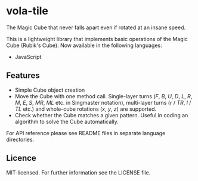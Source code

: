 # vola-tile
The Magic Cube that never falls apart even if rotated at an insane speed.

This is a lightweight library that implements basic operations of the Magic Cube (Rubik's Cube). Now available in the following languages:
* JavaScript

Features
--------

* Simple Cube object creation
* Move the Cube with one method call. Single-layer turns (*F*, *B*, *U*, *D*, *L*, *R*, *M*, *E*, *S*, *MR*, *ML* etc. in Singmaster notation), multi-layer turns (*r* / *TR*, *l* / *TL* etc.) and whole-cube rotations (*x*, *y*, *z*) are supported.
* Check whether the Cube matches a given pattern. Useful in coding an algorithm to solve the Cube automatically.

For API reference please see README files in separate language directories.

Licence
-------

MIT-licensed. For further information see the LICENSE file.
